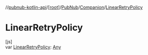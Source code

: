 //[pubnub-kotlin-api](../../../../index.md)/[[root]](../../index.md)/[PubNub](../index.md)/[Companion](index.md)/[LinearRetryPolicy](-linear-retry-policy.md)

# LinearRetryPolicy

[js]\
var [LinearRetryPolicy](-linear-retry-policy.md): [Any](https://kotlinlang.org/api/latest/jvm/stdlib/kotlin/-any/index.html)
